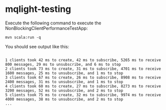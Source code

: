 # mqlight-testing #

Execute the following command to execute the NonBlockingClientPerformanceTestApp:

```
mvn scala:run -q

```

You should see output like this:

```

1 clients took 42 ms to create, 42 ms to subscribe, 5265 ms to receive 800 messages, 29 ms to unsubscribe, and 6 ms to stop
2 clients took 73 ms to create, 31 ms to subscribe, 4701 ms to receive 1600 messages, 25 ms to unsubscribe, and 1 ms to stop
3 clients took 67 ms to create, 26 ms to subscribe, 8908 ms to receive 2400 messages, 31 ms to unsubscribe, and 1 ms to stop
4 clients took 60 ms to create, 27 ms to subscribe, 8273 ms to receive 3200 messages, 52 ms to unsubscribe, and 2 ms to stop
5 clients took 75 ms to create, 32 ms to subscribe, 9974 ms to receive 4000 messages, 38 ms to unsubscribe, and 2 ms to stop
...

```
